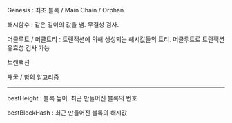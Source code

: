 Genesis : 최초 블록 / Main Chain / Orphan

해시함수 : 같은 길이의 값을 냄. 무결성 검사.

머클루트 / 머클트리 : 트랜잭션에 의해 생성되는 해시값들의 트리. 머클루트로 트랜잭션 유효성 검사 가능

트랜잭션

채굴 / 합의 알고리즘

---

bestHeight : 블록 높이. 최근 만들어진 블록의 번호

bestBlockHash : 최근 만들어진 블록의 해시값



